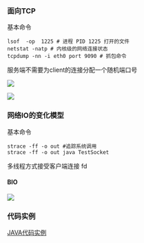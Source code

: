 ### 面向TCP

基本命令

```shell
lsof  -op  1225 # 进程 PID 1225 打开的文件
netstat -natp # 内核级的网络连接状态
tcpdump -nn -i eth0 port 9090 # 抓包命令
```

服务端不需要为client的连接分配一个随机端口号

![](https://oss.wyxxt.org.cn/images/2021/09/18/wp_editor_md_7b47d1c91a757c91d04a5f78bf1503cb.jpg)






![](https://oss.wyxxt.org.cn/images/2021/09/18/wp_editor_md_53ba62ba9c01654f51aa932c64c69445.jpg)

### 网络IO的变化模型

基本命令

```shell
strace -ff -o out #追踪系统调用
strace -ff -o out java TestSocket
```

多线程方式接受客户端连接 fd


#### BIO

![](https://oss.wyxxt.org.cn/images/2021/09/18/wp_editor_md_b25a87997eab1e89cc2e9b17133395c1.jpg)

### 代码实例

[JAVA代码实例](https://github.com/MR820/java_io "JAVA代码实例")